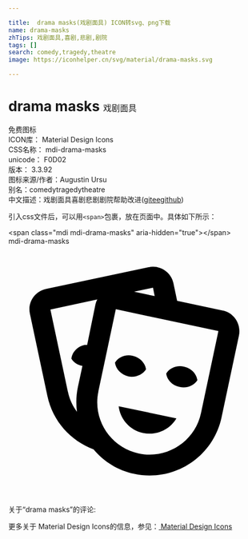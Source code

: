 ```yaml
---

title:  drama masks(戏剧面具) ICON转svg、png下载
name: drama-masks
zhTips: 戏剧面具,喜剧,悲剧,剧院
tags: []
search: comedy,tragedy,theatre
image: https://iconhelper.cn/svg/material/drama-masks.svg

---
```


# drama masks  <small style="font-size: 60%;font-weight: 100">戏剧面具</small>


<div class="detail-page">
<p>
<span><span class="badge-success badge">免费图标</span> </span>
<br/>
<span>
ICON库：
<span class="badge-secondary badge">Material Design Icons</span> 
</span>
<br/>
<span>
CSS名称：
<span class="badge-secondary badge">mdi-drama-masks</span> 
</span>
<br/>
<span>
unicode：
<span class="badge-secondary badge">F0D02</span> 
<copy-btn content='F0D02' btn-title=""></copy-btn>
<copy-btn :content='String.fromCodePoint(parseInt("F0D02", 16))' btn-title="复制U"></copy-btn>
</span>
<br/>
<span>
版本：
<span class="badge-secondary badge">3.3.92</span> 
</span>
<br/>
<span>图标来源/作者：<span class="badge-light badge">Augustin Ursu</span></span> 
<br/>
<span>别名：<span class="badge-light badge">comedy</span><span class="badge-light badge">tragedy</span><span class="badge-light badge">theatre</span></span><br/><span class="zh-detail">中文描述：<span class="badge-primary badge">戏剧面具</span><span class="badge-primary badge">喜剧</span><span class="badge-primary badge">悲剧</span><span class="badge-primary badge">剧院</span><span class="help-link"><span>帮助改进</span>(<a href="https://gitee.com/liuwave/icon-helper/edit/master/json/material/drama-masks.json" target="_blank" rel="noopener noreferrer">gitee</a><a href="https://github.com/liuwave/icon-helper/edit/master/json/material/drama-masks.json" target="_blank" rel="noopener noreferrer">github</a></span>)</span><br/>
</p>
</div>
<div class="alert alert-dark">
  <i class="mdi mdi-drama-masks mdi-48px"></i>
  <i class="mdi mdi-drama-masks mdi-36px"></i>
  <i class="mdi mdi-drama-masks mdi-24px"></i>
  <i class="mdi mdi-drama-masks mdi-18px"></i>
</div>
<div>
  <p>引入css文件后，可以用<code>&lt;span&gt;</code>包裹，放在页面中。具体如下所示：    
  </p>
  <div class="alert alert-primary" style="font-size: 14px">
    &lt;span class="mdi mdi-drama-masks" aria-hidden="true"&gt;&lt;/span&gt;
    <copy-btn content='<span class="mdi mdi-drama-masks" aria-hidden="true"></span>'></copy-btn>
  </div>
  <div class="alert alert-secondary">
    <i class="mdi mdi-drama-masks"
    style="font-size: 24px"
    aria-hidden="true"></i> mdi-drama-masks
    <copy-btn content="mdi-drama-masks" btn-title="复制图标名称"></copy-btn>
  </div>
</div>
<div id="svg" class="svg-wrap">
<svg xmlns="http://www.w3.org/2000/svg" viewBox="0 0 24 24"><path d="M8.11,19.45C5.94,18.65 4.22,16.78 3.71,14.35L2.05,6.54C1.81,5.46 2.5,4.4 3.58,4.17L13.35,2.1L13.38,2.09C14.45,1.88 15.5,2.57 15.72,3.63L16.07,5.3L20.42,6.23H20.45C21.5,6.47 22.18,7.53 21.96,8.59L20.3,16.41C19.5,20.18 15.78,22.6 12,21.79C10.42,21.46 9.08,20.61 8.11,19.45V19.45M20,8.18L10.23,6.1L8.57,13.92V13.95C8,16.63 9.73,19.27 12.42,19.84C15.11,20.41 17.77,18.69 18.34,16L20,8.18M16,16.5C15.37,17.57 14.11,18.16 12.83,17.89C11.56,17.62 10.65,16.57 10.5,15.34L16,16.5M8.47,5.17L4,6.13L5.66,13.94L5.67,13.97C5.82,14.68 6.12,15.32 6.53,15.87C6.43,15.1 6.45,14.3 6.62,13.5L7.05,11.5C6.6,11.42 6.21,11.17 6,10.81C6.06,10.2 6.56,9.66 7.25,9.5C7.33,9.5 7.4,9.5 7.5,9.5L8.28,5.69C8.32,5.5 8.38,5.33 8.47,5.17M15.03,12.23C15.35,11.7 16.03,11.42 16.72,11.57C17.41,11.71 17.91,12.24 18,12.86C17.67,13.38 17,13.66 16.3,13.5C15.61,13.37 15.11,12.84 15.03,12.23M10.15,11.19C10.47,10.66 11.14,10.38 11.83,10.53C12.5,10.67 13.03,11.21 13.11,11.82C12.78,12.34 12.11,12.63 11.42,12.5C10.73,12.33 10.23,11.8 10.15,11.19M11.97,4.43L13.93,4.85L13.77,4.05L11.97,4.43Z" /></svg>
</div>
<detail full-name='mdi-drama-masks'></detail>
<div>
<p>关于“drama masks”的评论:</p>
</div>
<Vssue title="关于“drama masks”的评论" ></Vssue>    
<div><p>更多关于 Material Design Icons的信息，参见：<a target="_blank" href="https://iconhelper.cn/material.html"> Material Design Icons</a>
</p></div>

